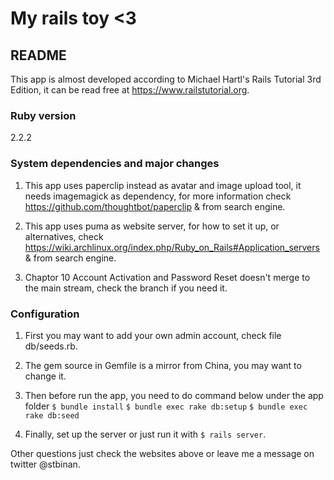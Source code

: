 # My rails toy <3

## README

This app is almost developed according to Michael Hartl's Rails Tutorial 3rd Edition, it can be read free at https://www.railstutorial.org.

### Ruby version
2.2.2

### System dependencies and major changes
1. This app uses paperclip instead as avatar and image upload tool, it needs imagemagick as dependency, for more information check https://github.com/thoughtbot/paperclip & from search engine.

2. This app uses puma as website server, for how to set it up, or alternatives, check https://wiki.archlinux.org/index.php/Ruby_on_Rails#Application_servers & from search engine.

3. Chaptor 10 Account Activation and Password Reset doesn't merge to the main stream, check the branch if you need it.

### Configuration
1. First you may want to add your own admin account, check file db/seeds.rb.

2. The gem source in Gemfile is a mirror from China, you may want to change it.

3. Then before run the app, you need to do command below under the app folder
 `$ bundle install`
 `$ bundle exec rake db:setup`
 `$ bundle exec rake db:seed`

4. Finally, set up the server or just run it with `$ rails server`.

Other questions just check the websites above or leave me a message on twitter @stbinan.

